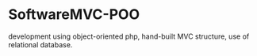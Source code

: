 # SoftwareMVC-POO
development using object-oriented php, hand-built MVC structure, use of relational database.
